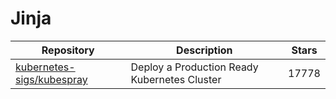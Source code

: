 # Jinja

| Repository                                                                | Description                                  | Stars |
| ------------------------------------------------------------------------- | -------------------------------------------- | ----- |
| [kubernetes-sigs/kubespray](https://github.com/kubernetes-sigs/kubespray) | Deploy a Production Ready Kubernetes Cluster | 17778 |
